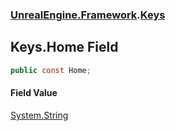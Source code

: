 ### [UnrealEngine.Framework](./UnrealEngine-Framework.md 'UnrealEngine.Framework').[Keys](./UnrealEngine-Framework-Keys.md 'UnrealEngine.Framework.Keys')
## Keys.Home Field
  
```csharp
public const Home;
```
#### Field Value
[System.String](https://docs.microsoft.com/en-us/dotnet/api/System.String 'System.String')  
